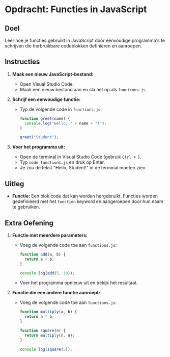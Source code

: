 # Opdracht: Functies in JavaScript

## Doel
Leer hoe je functies gebruikt in JavaScript door eenvoudige programma's te schrijven die herbruikbare codeblokken definiëren en aanroepen.

## Instructies
1. **Maak een nieuw JavaScript-bestand:**
   - Open Visual Studio Code.
   - Maak een nieuw bestand aan en sla het op als `functions.js`.

2. **Schrijf een eenvoudige functie:**
   - Typ de volgende code in `functions.js`:
     ```javascript
     function greet(name) {
       console.log("Hello, " + name + "!");
     }

     greet("Student");
     ```

3. **Voer het programma uit:**
   - Open de terminal in Visual Studio Code (gebruik `Ctrl + `).
   - Typ `node functions.js` en druk op Enter.
   - Je zou de tekst "Hello, Student!" in de terminal moeten zien.

## Uitleg
- **Functie:** Een blok code dat kan worden hergebruikt. Functies worden gedefinieerd met het `function` keyword en aangeroepen door hun naam te gebruiken.

## Extra Oefening
1. **Functie met meerdere parameters:**
   - Voeg de volgende code toe aan `functions.js`:
     ```javascript
     function add(a, b) {
       return a + b;
     }

     console.log(add(5, 10));
     ```
   - Voer het programma opnieuw uit en bekijk het resultaat.

2. **Functie die een andere functie aanroept:**
   - Voeg de volgende code toe aan `functions.js`:
     ```javascript
     function multiply(a, b) {
       return a * b;
     }

     function square(n) {
       return multiply(n, n);
     }

     console.log(square(5));
     ```

     